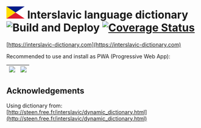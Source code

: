 <h1>
  <img src="src/components/Header/images/logo-icon.svg" alt="Logo" height="32" width="48">
  Interslavic language dictionary
  <img src="https://github.com/scherebedov/interslavic/workflows/Build%20and%20Deploy/badge.svg" alt="Build and Deploy">
  <a href='https://coveralls.io/github/scherebedov/interslavic?branch=master'><img src='https://coveralls.io/repos/github/scherebedov/interslavic/badge.svg?branch=master' alt='Coverage Status' /></a>
</h1>

[https://interslavic-dictionary.com](https://interslavic-dictionary.com)  

Recommended to use and install as PWA (Progressive Web App):

|<img src="https://user-images.githubusercontent.com/1962469/67671839-555f9100-f97f-11e9-85f5-2c4f794be5ce.png" width="360">|<img src="https://user-images.githubusercontent.com/1962469/67671737-2ea15a80-f97f-11e9-81a3-57ab67797b53.png" width="341">|
|---|---|

## Acknowledgements

Using dictionary from: [http://steen.free.fr/interslavic/dynamic_dictionary.html](http://steen.free.fr/interslavic/dynamic_dictionary.html)  



